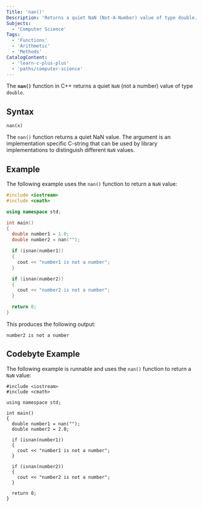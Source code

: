 ```yaml
---
Title: 'nan()'
Description: 'Returns a quiet NaN (Not-A-Number) value of type double.'
Subjects:
  - 'Computer Science'
Tags:
  - 'Functions'
  - 'Arithmetic'
  - 'Methods'
CatalogContent:
  - 'learn-c-plus-plus'
  - 'paths/computer-science'
---
```


The **`nan()`** function in C++ returns a quiet `NaN` (not a number) value of type `double`.

## Syntax

```pseudo
nan(x)
```

The `nan()` function returns a quiet NaN value. The argument is an implementation specific C-string that can be used by library implementations to distinguish different `NaN` values.

## Example

The following example uses the `nan()` function to return a `NaN` value:

```cpp
#include <iostream>
#include <cmath>

using namespace std;

int main()
{
  double number1 = 1.0;
  double number2 = nan("");

  if (isnan(number1)) 
  { 
    cout << "number1 is not a number"; 
  }

  if (isnan(number2)) 
  {
    cout << "number2 is not a number"; 
  }

  return 0;
}
```

This produces the following output:

```shell
number2 is not a number
```

## Codebyte Example

The following example is runnable and  uses the `nan()` function to return a `NaN` value:

```codebyte/cpp
#include <iostream>
#include <cmath>

using namespace std;

int main()
{
  double number1 = nan("");
  double number2 = 2.0;

  if (isnan(number1)) 
  { 
    cout << "number1 is not a number"; 
  }

  if (isnan(number2)) 
  {
    cout << "number2 is not a number"; 
  }

  return 0;
}
```
